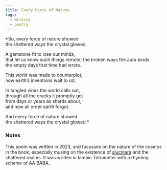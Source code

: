 ```yaml
---
title: Every Force of Nature
tags:
  - writing
  - poetry
---
```

*So, every force of nature showed  
the shattered ways the crystal glowed.

A gemstone fit to lose our minds,  
that let us know such things remote;
the broken ways the aura binds  
the empty days that time had wrote.

This world was made to counterplot,  
now earth’s inventions wait to rot.

In tangled vines the world calls out,  
through all the cracks it promptly got  
from days or years as shards about,  
and now all order earth forgot.

And every force of nature showed  
the shattered ways the crystal glowed.*
### Notes
This poem was written in 2023, and focusses on the nature of the cosmos in the book; especially musing on the existence of [alucinara](lore/cosmology/alucinara.md) and the shattered realms. It was written in Iambic Tetrameter with a rhyming scheme of AA BABA.